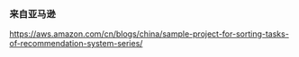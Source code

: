 ### 来自亚马逊
  https://aws.amazon.com/cn/blogs/china/sample-project-for-sorting-tasks-of-recommendation-system-series/
